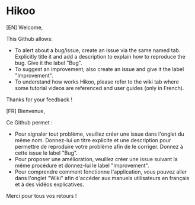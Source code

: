 # Hikoo

[EN]
Welcome,

This Github allows: 

- To alert about a bug/issue, create an issue via the same named tab. Explicitly title it and add a description to explain how to reproduce the bug. Give it the label "Bug".
- To suggest an improvement, also create an issue and give it the label "Improvement".
- To understand how works Hikoo, please refer to the wiki tab where some tutorial videos are referenced and user guides (only in French).

Thanks for your feedback !


[FR]
Bienvenue, 

Ce Github permet : 

- Pour signaler tout problème, veuillez créer une issue dans l'onglet du même nom. Donnez-lui un titre explicite et une description pour permettre de reproduire votre problème afin de le corriger. Donnez à cette issue le label "Bug".
- Pour proposer une amélioration, veuillez créer une issue suivant la même procédure et donnez-lui le label "Improvement".
- Pour comprendre comment fonctionne l'application, vous pouvez aller dans l'onglet "Wiki" afin d'accéder aux manuels utilisateurs en français et à des vidéos explicatives.

Merci pour tous vos retours ! 
